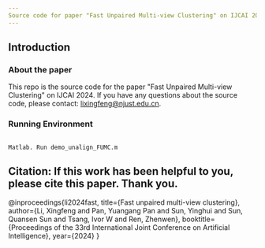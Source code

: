 ```yaml
---
Source code for paper "Fast Unpaired Multi-view Clustering" on IJCAI 2024.
---
```

## Introduction
### About the paper
This repo is the source code for the paper "Fast Unpaired Multi-view Clustering" on IJCAI 2024. If you have any questions about the source code, please contact: lixingfeng@njust.edu.cn.


### Running Environment
```

Matlab. Run demo_unalign_FUMC.m
```
## Citation: If this work has been helpful to you, please cite this paper. Thank you.


@inproceedings{li2024fast,
  title={Fast unpaired multi-view clustering},
  author={Li, Xingfeng and Pan, Yuangang Pan and Sun, Yinghui and Sun, Quansen Sun and Tsang, Ivor W and Ren, Zhenwen},
  booktitle={Proceedings of the 33rd International Joint Conference on Artificial Intelligence},
  year={2024}
}
